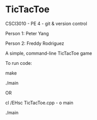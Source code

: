 # TicTacToe
CSCI3010 - PE 4 - git &amp; version control 

Person 1: Peter Yang

Person 2: Freddy Rodriguez

A simple, command-line TicTacToe game

To run code:

make

./main

OR

cl /EHsc TicTacToe.cpp - o main

./main
